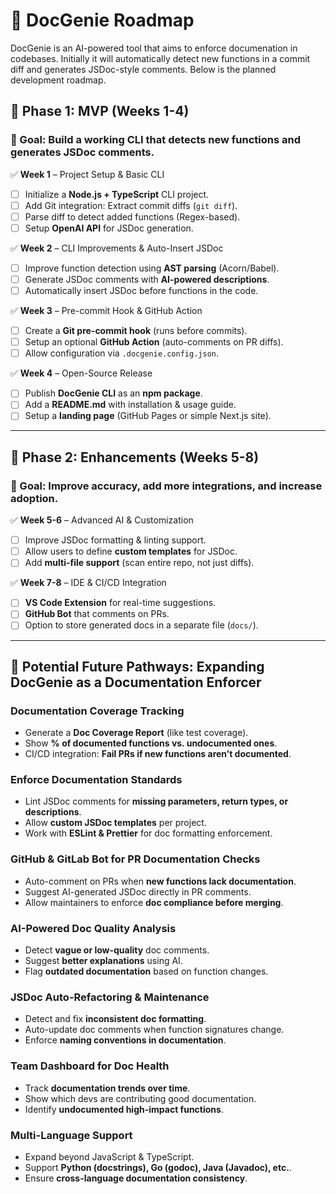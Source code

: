# 🚀 DocGenie Roadmap

DocGenie is an AI-powered tool that aims to enforce documenation in codebases. Initially it will automatically detect new functions in a commit diff and generates JSDoc-style comments. Below is the planned development roadmap.

## **📅 Phase 1: MVP (Weeks 1-4)**
### 🎯 Goal: Build a working CLI that detects new functions and generates JSDoc comments.

✅ **Week 1** – Project Setup & Basic CLI  
- [ ] Initialize a **Node.js + TypeScript** CLI project.  
- [ ] Add Git integration: Extract commit diffs (`git diff`).  
- [ ] Parse diff to detect added functions (Regex-based).  
- [ ] Setup **OpenAI API** for JSDoc generation.  

✅ **Week 2** – CLI Improvements & Auto-Insert JSDoc  
- [ ] Improve function detection using **AST parsing** (Acorn/Babel).  
- [ ] Generate JSDoc comments with **AI-powered descriptions**.  
- [ ] Automatically insert JSDoc before functions in the code.  

✅ **Week 3** – Pre-commit Hook & GitHub Action  
- [ ] Create a **Git pre-commit hook** (runs before commits).  
- [ ] Setup an optional **GitHub Action** (auto-comments on PR diffs).  
- [ ] Allow configuration via `.docgenie.config.json`.  

✅ **Week 4** – Open-Source Release  
- [ ] Publish **DocGenie CLI** as an **npm package**.  
- [ ] Add a **README.md** with installation & usage guide.  
- [ ] Setup a **landing page** (GitHub Pages or simple Next.js site).  

---

## **🚀 Phase 2: Enhancements (Weeks 5-8)**
### 🎯 Goal: Improve accuracy, add more integrations, and increase adoption.

✅ **Week 5-6** – Advanced AI & Customization  
- [ ] Improve JSDoc formatting & linting support.  
- [ ] Allow users to define **custom templates** for JSDoc.  
- [ ] Add **multi-file support** (scan entire repo, not just diffs).  

✅ **Week 7-8** – IDE & CI/CD Integration  
- [ ] **VS Code Extension** for real-time suggestions.  
- [ ] **GitHub Bot** that comments on PRs.  
- [ ] Option to store generated docs in a separate file (`docs/`).

---
 
## **🔮 Potential Future Pathways: Expanding DocGenie as a Documentation Enforcer**

### **Documentation Coverage Tracking**
- Generate a **Doc Coverage Report** (like test coverage).  
- Show **% of documented functions vs. undocumented ones**.  
- CI/CD integration: **Fail PRs if new functions aren’t documented**.  

### **Enforce Documentation Standards**
- Lint JSDoc comments for **missing parameters, return types, or descriptions**.  
- Allow **custom JSDoc templates** per project.  
- Work with **ESLint & Prettier** for doc formatting enforcement.  

### **GitHub & GitLab Bot for PR Documentation Checks**
- Auto-comment on PRs when **new functions lack documentation**.  
- Suggest AI-generated JSDoc directly in PR comments.  
- Allow maintainers to enforce **doc compliance before merging**.  

### **AI-Powered Doc Quality Analysis**
- Detect **vague or low-quality** doc comments.  
- Suggest **better explanations** using AI.  
- Flag **outdated documentation** based on function changes.  

### **JSDoc Auto-Refactoring & Maintenance**
- Detect and fix **inconsistent doc formatting**.  
- Auto-update doc comments when function signatures change.  
- Enforce **naming conventions in documentation**.  

### **Team Dashboard for Doc Health**
- Track **documentation trends over time**.  
- Show which devs are contributing good documentation.  
- Identify **undocumented high-impact functions**.  

### **Multi-Language Support**
- Expand beyond JavaScript & TypeScript.  
- Support **Python (docstrings), Go (godoc), Java (Javadoc), etc.**.  
- Ensure **cross-language documentation consistency**.  





